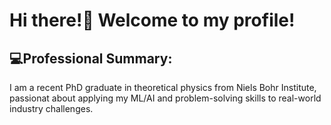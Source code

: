 # Hi there!👋 Welcome to my profile! 

## 💻**Professional Summary:**
I am a recent PhD graduate in theoretical physics from Niels Bohr Institute, passionat about applying my ML/AI and problem-solving skills to real-world industry challenges.
